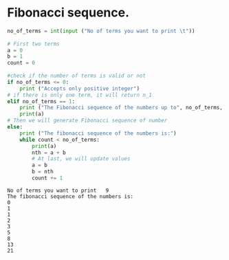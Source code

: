 # Fibonacci sequence.


```python
no_of_terms = int(input ("No of terms you want to print \t"))  
     
# First two terms  
a = 0  
b = 1  
count = 0  
      
#check if the number of terms is valid or not  
if no_of_terms <= 0:  
    print ("Accepts only positive integer")  
# if there is only one term, it will return n_1  
elif no_of_terms == 1:
    print ("The Fibonacci sequence of the numbers up to", no_of_terms, ": ")  
    print(a)  
# Then we will generate Fibonacci sequence of number  
else:  
    print ("The fibonacci sequence of the numbers is:")  
    while count < no_of_terms:  
        print(a)  
        nth = a + b  
        # At last, we will update values  
        a = b  
        b = nth  
        count += 1  
```

    No of terms you want to print 	9
    The fibonacci sequence of the numbers is:
    0
    1
    1
    2
    3
    5
    8
    13
    21
    


```python

```
